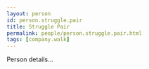 ```yaml
---
layout: person
id: person.struggle.pair
title: Struggle Pair
permalink: people/person.struggle.pair.html
tags: [company.walk]
---
```


Person details...